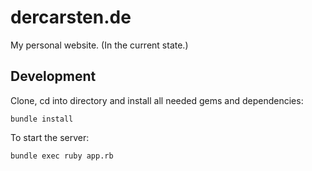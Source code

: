 # dercarsten.de

My personal website. (In the current state.)

## Development

Clone, cd into directory and install all needed gems and dependencies:

    bundle install

To start the server:

    bundle exec ruby app.rb
